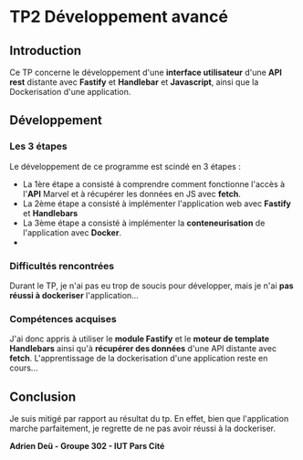 # TP2 Développement avancé

## Introduction

Ce TP concerne le développement d'une **interface utilisateur** d'une **API rest** distante avec **Fastify** et **Handlebar** et **Javascript**, ainsi que la Dockerisation d'une application.

## Développement

### Les 3 étapes
Le développement de ce programme est scindé en 3 étapes :
- La 1ère étape a consisté à comprendre comment fonctionne l'accès à l'**API** Marvel et à récupérer les données en JS avec **fetch**.
- La 2ème étape a consisté à implémenter l'application web avec **Fastify** et **Handlebars**
- La 3ème étape a consisté à implémenter la **conteneurisation** de l'application avec **Docker**.
- 
### Difficultés rencontrées
Durant le TP, je n'ai pas eu trop de soucis pour développer, mais je n'ai **pas réussi à dockeriser** l'application...

### Compétences acquises
J'ai donc appris à utiliser le **module Fastify** et le **moteur de template Handlebars** ainsi qu'à **récupérer des données** d'une API distante avec **fetch**. L'apprentissage de la dockerisation d'une application reste en cours...

## Conclusion
Je suis mitigé par rapport au résultat du tp. En effet, bien que l'application marche parfaitement, je regrette de ne pas avoir réussi à la dockeriser.


**Adrien Deü - Groupe 302 - IUT Pars Cité**
